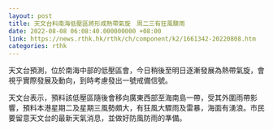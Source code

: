 ```yaml
---
layout: post
title: 天文台料南海低壓區將形成熱帶氣旋　周二三有狂風驟雨
date: 2022-08-08 06:08:40.000000000 +08:00
link: https://news.rthk.hk/rthk/ch/component/k2/1661342-20220808.htm
categories: rthk
---
```


天文台預測，位於南海中部的低壓區會，今日稍後至明日逐漸發展為熱帶氣旋，會視乎實際發展及動向，到時考慮發出一號戒備信號。

天文台表示，預料該低壓區隨後會移向廣東西部至海南島一帶，受其外圍雨帶影響，預料本港星期二及星期三風勢頗大，有狂風大驟雨及雷暴，海面有湧浪。市民要留意天文台的最新天氣消息，並做好防風防雨的準備。
